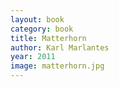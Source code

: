 ```yaml
---
layout: book
category: book
title: Matterhorn
author: Karl Marlantes
year: 2011
image: matterhorn.jpg
---
```


